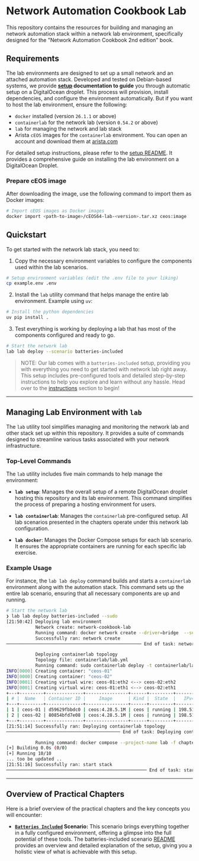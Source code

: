 <!-- [![Open in GitHub Codespaces](https://github.com/codespaces/badge.svg)](https://codespaces.new/network-cookbook-lab/network-cookbook-lab?quickstart=1&devcontainer_path=.devcontainer%2Fbatteries-included%2Fdevcontainer.json) -->

# Network Automation Cookbook Lab

This repository contains the resources for building and managing an network automation stack within a network lab environment, specifically designed for the "Network Automation Cookbook 2nd edition" book.

## Requirements

The lab environments are designed to set up a small network and an attached automation stack. Developed and tested on Debian-based systems, we provide **[setup](setup/README.md) documentation to guide** you through automatic setup on a DigitalOcean droplet. This process will provision, install dependencies, and configure the environment automatically. But if you want to host the lab environment, ensure the following:

- `docker` installed (version `26.1.1` or above)
- `containerlab` for the network lab (version `0.54.2` or above)
- `lab` for managing the network and lab stack
- Arista `cEOS` images for the `containerlab` environment. You can open an account and download them at [arista.com](https://www.arista.com)

For detailed setup instructions, please refer to the [setup README](./setup/README.md). It provides a comprehensive guide on installing the lab environment on a DigitalOcean Droplet.

### Prepare cEOS image

After downloading the image, use the following command to import them as Docker images:

```bash
# Import cEOS images as Docker images
docker import <path-to-image>/cEOS64-lab-<version>.tar.xz ceos:image
```

## Quickstart

To get started with the network lab stack, you need to:

1. Copy the necessary environment variables to configure the components used within the lab scenarios.

```bash
# Setup environment variables (edit the .env file to your liking)
cp example.env .env
```

2. Install the `lab` utility command that helps manage the entire lab environment. Example using `uv`:

```bash
# Install the python dependencies
uv pip install .
```

3. Test everything is working by deploying a lab that has most of the components configured and ready to go.

```bash
# Start the network lab
lab lab deploy --scenario batteries-included
```

> NOTE: Our lab comes with a `batteries-included` setup, providing you with everything you need to get started with network lab right away. This setup includes pre-configured tools and detailed step-by-step instructions to help you explore and learn without any hassle. Head over to the [instructions](./chapters/batteries-included/README.md) section to begin!

---

## Managing Lab Environment with `lab`

The `lab` utility tool simplifies managing and monitoring the network lab and other stack set up within this repository. It provides a suite of commands designed to streamline various tasks associated with your network infrastructure.

### Top-Level Commands

The `lab` utility includes five main commands to help manage the environment:

- **`lab setup`**: Manages the overall setup of a remote DigitalOcean droplet hosting this repository and its lab environment. This command simplifies the process of preparing a hosting environment for users.

- **`lab containerlab`**: Manages the `containerlab` pre-configured setup. All lab scenarios presented in the chapters operate under this network lab configuration.

- **`lab docker`**: Manages the Docker Compose setups for each lab scenario. It ensures the appropriate containers are running for each specific lab exercise.

### Example Usage

For instance, the `lab lab deploy` command builds and starts a `containerlab` environment along with the automation stack. This command sets up the entire lab scenario, ensuring that all necessary components are up and running.

```bash
# Start the network lab
❯ lab lab deploy batteries-included --sudo
[21:50:42] Deploying lab environment
           Network create: network-cookbook-lab
           Running command: docker network create --driver=bridge  --subnet=198.51.100.0/24 network-cookbook-lab
           Successfully ran: network create
─────────────────────────────────────────────────── End of task: network create ────────────────────────────────────────────────────

           Deploying containerlab topology
           Topology file: containerlab/lab.yml
           Running command: sudo containerlab deploy -t containerlab/lab.yml
INFO[0000] Creating container: "ceos-01"
INFO[0000] Creating container: "ceos-02"
INFO[0001] Creating virtual wire: ceos-01:eth2 <--> ceos-02:eth2
INFO[0001] Creating virtual wire: ceos-01:eth1 <--> ceos-02:eth1
+---+---------+--------------+----------------+------+---------+------------------+--------------+
| # |  Name   | Container ID |     Image      | Kind |  State  |   IPv4 Address   | IPv6 Address |
+---+---------+--------------+----------------+------+---------+------------------+--------------+
| 1 | ceos-01 | d59629fbbdc0 | ceos:4.28.5.1M | ceos | running | 198.51.100.11/24 | N/A          |
| 2 | ceos-02 | 80854bfd7e08 | ceos:4.28.5.1M | ceos | running | 198.51.100.12/24 | N/A          |
+---+---------+--------------+----------------+------+---------+------------------+--------------+
[21:51:14] Successfully ran: Deploying containerlab topology
─────────────────────────────────────────── End of task: Deploying containerlab topology ───────────────────────────────────────────

           Running command: docker compose --project-name lab -f chapters/docker-compose.yml --verbose up -d --remove-orphans
[+] Building 0.0s (0/0)
[+] Running 10/10
... too be updated ..
[21:51:16] Successfully ran: start stack
───────────────────────────────────────────────────── End of task: start stack ─────────────────────────────────────────────────────
```

---

## Overview of Practical Chapters

Here is a brief overview of the practical chapters and the key concepts you will encounter:

- **[`Batteries Included`](./chapters/batteries-included/) Scenario:** This scenario brings everything together in a fully configured environment, offering a glimpse into the full potential of these tools. The batteries-included scenario [README](./chapters/batteries-included/README.md) provides an overview and detailed explanation of the setup, giving you a holistic view of what is achievable with this setup.
